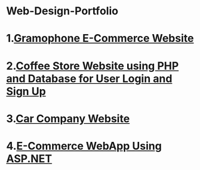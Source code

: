 # Web-Design-Portfolio

# 1.[Gramophone E-Commerce Website](https://github.com/Nirmit4604/Final-Project)
# 2.[Coffee Store Website using PHP and Database for User Login and Sign Up](https://github.com/Nirmit4604/Final-Project-PHP)
# 3.[Car Company Website](https://github.com/Nirmit4604/Css-Final-project)
# 4.[E-Commerce WebApp Using ASP.NET](https://github.com/Nirmit4604/ASP.NET)
